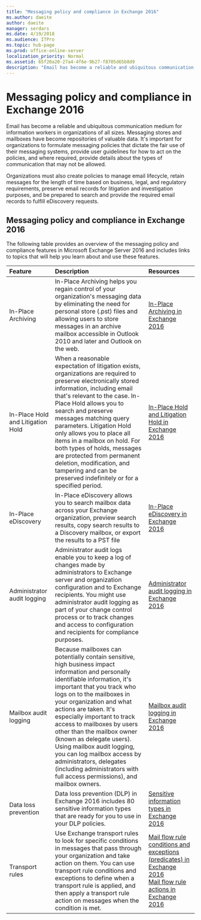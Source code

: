 ```yaml
---
title: "Messaging policy and compliance in Exchange 2016"
ms.author: daeite
author: daeite
manager: serdars
ms.date: 4/19/2018
ms.audience: ITPro
ms.topic: hub-page
ms.prod: office-online-server
localization_priority: Normal
ms.assetid: 65f20a20-27a4-4f6e-9b27-f8705d65b8d9
description: "Email has become a reliable and ubiquitous communication medium for information workers in organizations of all sizes. Messaging stores and mailboxes have become repositories of valuable data. It's important for organizations to formulate messaging policies that dictate the fair use of their messaging systems, provide user guidelines for how to act on the policies, and where required, provide details about the types of communication that may not be allowed."
---
```


# Messaging policy and compliance in Exchange 2016

Email has become a reliable and ubiquitous communication medium for information workers in organizations of all sizes. Messaging stores and mailboxes have become repositories of valuable data. It's important for organizations to formulate messaging policies that dictate the fair use of their messaging systems, provide user guidelines for how to act on the policies, and where required, provide details about the types of communication that may not be allowed.
  
Organizations must also create policies to manage email lifecycle, retain messages for the length of time based on business, legal, and regulatory requirements, preserve email records for litigation and investigation purposes, and be prepared to search and provide the required email records to fulfill eDiscovery requests.
  
## Messaging policy and compliance in Exchange 2016

The following table provides an overview of the messaging policy and compliance features in Microsoft Exchange Server 2016 and includes links to topics that will help you learn about and use these features.
  
|**Feature**|**Description**|**Resources**|
|:-----|:-----|:-----|
|In-Place Archiving  <br/> |In-Place Archiving helps you regain control of your organization's messaging data by eliminating the need for personal store (.pst) files and allowing users to store messages in an archive mailbox accessible in Outlook 2010 and later and Outlook on the web.  <br/> |[In-Place Archiving in Exchange 2016](in-place-archiving/in-place-archiving.md) <br/> |
|In-Place Hold and Litigation Hold  <br/> |When a reasonable expectation of litigation exists, organizations are required to preserve electronically stored information, including email that's relevant to the case. In-Place Hold allows you to search and preserve messages matching query parameters. Litigation Hold only allows you to place all items in a mailbox on hold. For both types of holds, messages are protected from permanent deletion, modification, and tampering and can be preserved indefinitely or for a specified period.  <br/> |[In-Place Hold and Litigation Hold in Exchange 2016](in-place-hold-and-litigation-hold/in-place-hold-and-litigation-hold.md) <br/> |
|In-Place eDiscovery  <br/> |In-Place eDiscovery allows you to search mailbox data across your Exchange organization, preview search results, copy search results to a Discovery mailbox, or export the results to a PST file  <br/> |[In-Place eDiscovery in Exchange 2016](in-place-ediscovery/in-place-ediscovery.md) <br/> |
|Administrator audit logging  <br/> |Administrator audit logs enable you to keep a log of changes made by administrators to Exchange server and organization configuration and to Exchange recipients. You might use administrator audit logging as part of your change control process or to track changes and access to configuration and recipients for compliance purposes.  <br/> |[Administrator audit logging in Exchange 2016](administrator-audit-logging/administrator-audit-logging.md) <br/> |
|Mailbox audit logging  <br/> |Because mailboxes can potentially contain sensitive, high business impact information and personally identifiable information, it's important that you track who logs on to the mailboxes in your organization and what actions are taken. It's especially important to track access to mailboxes by users other than the mailbox owner (known as delegate users). Using mailbox audit logging, you can log mailbox access by administrators, delegates (including administrators with full access permissions), and mailbox owners.  <br/> |[Mailbox audit logging in Exchange 2016](mailbox-audit-logging/mailbox-audit-logging.md) <br/> |
|Data loss prevention  <br/> |Data loss prevention (DLP) in Exchange 2016 includes 80 sensitive information types that are ready for you to use in your DLP policies.  <br/> |[Sensitive information types in Exchange 2016](data-loss-prevention/sensitive-information-types.md) <br/> |
|Transport rules  <br/> |Use Exchange transport rules to look for specific conditions in messages that pass through your organization and take action on them. You can use transport rule conditions and exceptions to define when a transport rule is applied, and then apply a transport rule action on messages when the condition is met.  <br/> |[Mail flow rule conditions and exceptions (predicates) in Exchange 2016](mail-flow-rules/mail-flow-rule-conditions-and-exceptions.md) <br/> [Mail flow rule actions in Exchange 2016](mail-flow-rules/mail-flow-rule-actions.md) <br/> |
   

